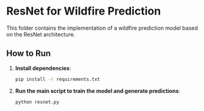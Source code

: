 # ResNet for Wildfire Prediction

This folder contains the implementation of a wildfire prediction model based on the ResNet architecture.

## How to Run

1.  **Install dependencies**:
    ```bash
    pip install -r requirements.txt
    ```
2.  **Run the main script to train the model and generate predictions**:
    ```bash
    python resnet.py
    ```
